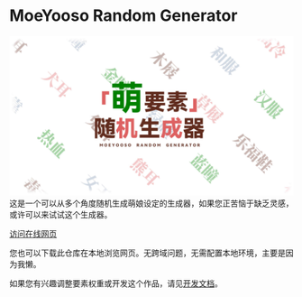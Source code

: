 # MoeYooso Random Generator
![banner](img/banner.jpg)
这是一个可以从多个角度随机生成萌娘设定的生成器，如果您正苦恼于缺乏灵感，或许可以来试试这个生成器。

[访问在线网页](https://sheep-realms.github.io/MoeYooso-Random-Generator/)

您也可以下载此仓库在本地浏览网页。无跨域问题，无需配置本地环境，主要是因为我懒。

如果您有兴趣调整要素权重或开发这个作品，请见[开发文档](docs/index.md)。